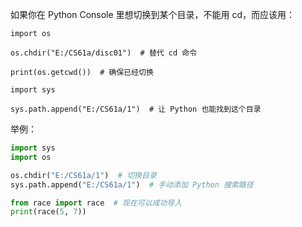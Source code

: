 如果你在 Python Console 里想切换到某个目录，不能用 cd，而应该用：

`import os`

`os.chdir("E:/CS61a/disc01")  # 替代 cd 命令`

`print(os.getcwd())  # 确保已经切换`

`import sys`

`sys.path.append("E:/CS61a/1")  # 让 Python 也能找到这个目录`

举例：

```python
import sys
import os

os.chdir("E:/CS61a/1")  # 切换目录
sys.path.append("E:/CS61a/1")  # 手动添加 Python 搜索路径

from race import race  # 现在可以成功导入
print(race(5, 7))
```